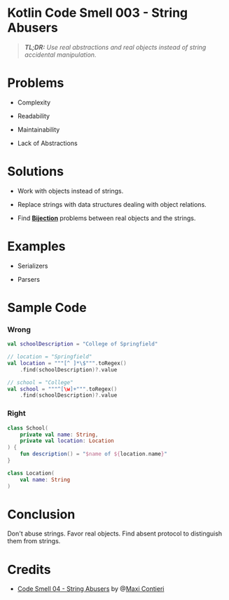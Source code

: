 # Kotlin Code Smell 003 - String Abusers

> ***TL;DR:*** *Use real abstractions and real objects instead of string accidental manipulation.*

# **Problems**

*   Complexity
    
*   Readability
    
*   Maintainability
    
*   Lack of Abstractions
    

# **Solutions**

*   Work with objects instead of strings.
    
*   Replace strings with data structures dealing with object relations.
    
*   Find [**Bijection**](https://maximilianocontieri.com/the-one-and-only-software-design-principle) problems between real objects and the strings.
    

# **Examples**

*   Serializers
    
*   Parsers
    

# **Sample Code**

### **Wrong**

```kotlin
val schoolDescription = "College of Springfield"

// location = "Springfield"
val location = """[^ ]*\$""".toRegex()
    .find(schoolDescription)?.value

// school = "College"
val school = """^[\w]+""".toRegex()
    .find(schoolDescription)?.value
```

### Right

```kotlin
class School(
    private val name: String,
    private val location: Location
) {
    fun description() = "$name of ${location.name}"
}

class Location(
    val name: String
)
```

# **Conclusion**

Don't abuse strings. Favor real objects. Find absent protocol to distinguish them from strings.

# **Credits**

*   [Code Smell 04 - String Abusers](https://maximilianocontieri.com/code-smell-04-string-abusers) by @[Maxi Contieri](@mcsee)